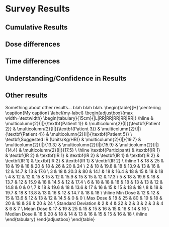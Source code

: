 # Survey Results

<!--
After the introductory chapter, it seems fairly common to 
include a chapter that reviews the literature and 
introduces methodology used throughout the thesis.
-->
## Cumulative Results

<!-- how many difference people took survey, specialties, time since last dosed heparin.  -->

## Dose differences

<!-- how did the doses differ in part 1 and part 2 of the survey.  -->

## Time differences

<!-- time difference in part 1 and part 2.   -->
<!-- maybe add some graphs here.   -->

## Understanding/Confidence in Results

<!-- .... -->

## Other results

Something about other results... blah blah blah. 
\begin{table}[H]
\centering
\caption{My caption}
\label{my-label}
\begin{adjustbox}{max width=\textwidth}
\begin{tabulary}{15cm}{|L|RR|RR|RR|RR|RR|}
\hline
 & \multicolumn{2}{l|}{\textbf{Patient 1}} & \multicolumn{2}{l|}{\textbf{Patient 2}} & \multicolumn{2}{l|}{\textbf{Patient 3}} & \multicolumn{2}{l|}{\textbf{Patient 4}} & \multicolumn{2}{l|}{\textbf{Patient 5}} \\
\textbf{Suggested IR (Units/Kg/HR)} & \multicolumn{2}{l|}{19.7} & \multicolumn{2}{l|}{13.3} & \multicolumn{2}{l|}{15.9} & \multicolumn{2}{l|}{14.4} & \multicolumn{2}{l|}{17.5} \\ \hline
\textbf{Participant} & \textbf{IR 1} & \textbf{IR 2} & \textbf{IR 1} & \textbf{IR 2} & \textbf{IR 1} & \textbf{IR 2} & \textbf{IR 1} & \textbf{IR 2} & \textbf{IR 1} & \textbf{IR 2} \\ \hline
1 & 18 & 25 & 18 & 19 & 18 & 20 & 18 & 26 & 20 & 24 \\
2 & 18 & 19.8 & 18 & 13.9 & 13 & 16 & 12 & 14.7 & 13 & 17.6 \\
3 & 18 & 20.3 & 80 & 14.1 & 18 & 16.4 & 18 & 15 & 18 & 18 \\
4 & 12 & 12 & 15 & 15 & 12 & 15.9 & 15 & 15 & 12 & 17.3 \\
5 & 18 & 19.6 & 18 & 13.7 & 12 & 15.9 & 18 & 14.5 & 12 & 17.4 \\
6 & 18 & 18 & 18 & 18 & 13 & 13 & 12 & 14.8 & 0 & 0 \\
7 & 18 & 19.6 & 18 & 13.6 & 17 & 16 & 15 & 15 & 18 & 18 \\
8 & 18 & 19.7 & 18 & 13.8 & 13 & 16 & 12 & 14.7 & 18 & 18 \\ \hline
Min Dose & 12 & 12 & 15 & 13.6 & 12 & 13 & 12 & 14.5 & 0 & 0 \\
Max Dose & 18 & 25 & 80 & 19 & 18 & 20 & 18 & 26 & 20 & 24 \\
Standard Deviation & 2 & 4 & 22 & 2 & 3 & 2 & 3 & 4 & 6 & 7 \\
Mean Dose & 17 & 19 & 25 & 15 & 15 & 16 & 15 & 16 & 14 & 16 \\
Median Dose & 18 & 20 & 18 & 14 & 13 & 16 & 15 & 15 & 16 & 18 \\ \hline
\end{tabulary}
\end{adjustbox}
\end{table}
<!-- 
\begin{table}
\centering
\caption{My caption}
\label{my-label}
% \begin{adjustbox}{max width=\textwidth}
% \setlength{\tabcolsep}{1pt}
% \setlength{\extrarowheight}{1.5pt}
\begin{tabulary}{17cm}{L|LCR|LCR|LCR|LCR|LCR}
\hline
 &\multicolumn{3}{l|}{Patient 1}&\multicolumn{3}{l|}{Patient 2}&\multicolumn{3}{l|}{Patient 3}&\multicolumn{3}{l|}{Patient 4}&\multicolumn{3}{l|}{Patient 5}\\
\cline{2-16}
% \begin{tabularx}{0.5\textwidth}{|l|XXX|XXX|XXX|XXX|XXX|}
%                            & Patient 1 &      &         & Patient 2 &      &         & Patient 3 &      &         & Patient 4 &      &         & Patient 5 &      &         \\
% Suggested IR               & 19.7      &      &         & 13.3      &      &         & 15.9      &      &         & 14.4      &      &         & 17.5      &      &         \\ \hline
%                            Participant & IR 1      & IR 2 & \% Diff & IR 1      & IR 2 & \% Diff & IR 1      & IR 2 & \% Diff & IR 1      & IR 2 & \% Diff & IR 1      & IR 2 & \% Diff \\ \hline
% 1 & 18 & 25 & 38.9\% & 18 & 19 & 5.6\% & 18 & 20 & 11.1\% & 18 & 26 & 44.4\% & 20 & 24 & 20.0\% \\
Suggested IR (Units/Kg/HR) & 19.7 &  &  & 13.3 &  &  & 15.9 &  &  & 14.4 &  &  & 17.5 &  &  \\ \hline
Participant & IR 1 & IR 2 & \% Diff & IR 1 & IR 2 & \% Diff & IR 1 & IR 2 & \% Diff & IR 1 & IR 2 & \% Diff & IR 1 & IR 2 & \% Diff \\ \hline
1 & 18 & 25 & 39\% & 18 & 19 & 6\% & 18 & 20 & 11\% & 18 & 26 & 44\% & 20 & 24 & 20\% \\
2 & 18 & 19.8 & 10\% & 18 & 13.9 & 23\% & 13 & 16 & 23\% & 12 & 14.7 & 23\% & 13 & 17.6 & 35\% \\
3 & 18 & 20.3 & 13\% & 80 & 14.1 & 82\% & 18 & 16.4 & 9\% & 18 & 15 & 17\% & 18 & 18 & 0\% \\
4 & 12 & 12 & 0\% & 15 & 15 & 0\% & 12 & 15.9 & 33\% & 15 & 15 & 0\% & 12 & 17.3 & 44\% \\
5 & 18 & 19.6 & 9\% & 18 & 13.7 & 24\% & 12 & 15.9 & 33\% & 18 & 14.5 & 19\% & 12 & 17.4 & 45\% \\
6 & 18 & 18 & 0\% & 18 & 18 & 0\% & 13 & 13 & 0\% & 12 & 14.8 & 23\% & 0 & 0 & 0\% \\
7 & 18 & 19.6 & 9\% & 18 & 13.6 & 24\% & 17 & 16 & 6\% & 15 & 15 & 0\% & 18 & 18 & 0\% \\
8 & 18 & 19.7 & 9\% & 18 & 13.8 & 23\% & 13 & 16 & 23\% & 12 & 14.7 & 23\% & 18 & 18 & 0\% \\
Min Dose & 12 & 12 & 0\% & 15 & 13.6 & 0\% & 12 & 13 & 0\% & 12 & 14.5 & 0\% & 0 & 0 & 0\% \\
Max Dose & 18 & 25 & 39\% & 80 & 19 & 82\% & 18 & 20 & 33\% & 18 & 26 & 44\% & 20 & 24 & 45\% \\
Standard Deviation & 2 & 4 & 12\% & 22 & 2 & 26\% & 3 & 2 & 12\% & 3 & 4 & 14\% & 6 & 7 & 21\% \\
Mean Dose & 17 & 19 & 11\% & 25 & 15 & 23\% & 15 & 16 & 17\% & 15 & 16 & 19\% & 14 & 16 & 18\% \\
Median Dose & 18 & 20 & 9\% & 18 & 14 & 23\% & 13 & 16 & 17\% & 15 & 15 & 21\% & 16 & 18 & 10\% \\
% Mean Dose Change / Patient &  &  & 10\% &  &  & 20\% &  &  & 15\% &  &  & 17\% &  &  & 16\% \\
% \end{tabularx}
\end{tabulary}
% \end{adjustbox}
\end{table}

\begin{tabular}{|l||l|l||l|l|}
\hline
 &\multicolumn{2}{l|}{Singular}&\multicolumn{2}{l|}{Plural}\\
\cline{2-5}
 &English&\textbf{Gaeilge}&English&\textbf{Gaeilge}\\
\hline\hline
1st Person&at me&\textbf{agam}&at us&\textbf{againn}\\
2nd Person&at you&\textbf{agat}&at you&\textbf{agaibh}\\
3rd Person&at him&\textbf{aige}&at them&\textbf{acu}\\
 &at her&\textbf{aici}& & \\
\hline
\end{tabular} -->


<!-- things that weren't expected.   -->
<!-- other things of note   -->


<!-- blank lines at end -necessary for template -->

